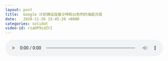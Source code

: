 ```yaml
---
layout: post
title:  Google 计划铺设连接沙特和以色列的海底光缆
date:   2020-11-26 15:45:20 +0800
categories: solidot
video-id: rzaDP9idZtI
---
```


<audio id="youtube" style="width: 100%;" video-id="rzaDP9idZtI" controls></audio>

<script async type="text/javascript" src="/audio.js"></script>


